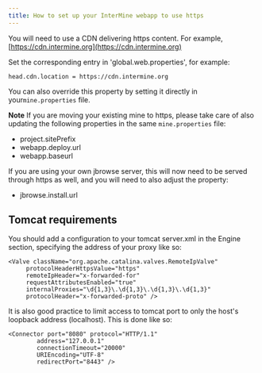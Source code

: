 ```yaml
---
title: How to set up your InterMine webapp to use https
---
```


You will need to use a CDN delivering https content. For example, [https://cdn.intermine.org](https://cdn.intermine.org)

Set the corresponding entry in 'global.web.properties', for example:

```text
head.cdn.location = https://cdn.intermine.org
```

You can also override this property by setting it directly in your`mine.properties` file.

**Note**
If you are moving your existing mine to https, please take care of also updating the following properties in the same `mine.properties` file:

* project.sitePrefix
* webapp.deploy.url
* webapp.baseurl

If you are using your own jbrowse server, this will now need to be served through https as well, and you will need to also adjust the property:

* jbrowse.install.url

## Tomcat requirements

You should add a configuration to your tomcat server.xml in the Engine section, specifying the address of your proxy like so:

```markup
<Valve className="org.apache.catalina.valves.RemoteIpValve"
     protocolHeaderHttpsValue="https"
     remoteIpHeader="x-forwarded-for"
     requestAttributesEnabled="true"
     internalProxies="\d{1,3}\.\d{1,3}\.\d{1,3}\.\d{1,3}"
     protocolHeader="x-forwarded-proto" />
```

It is also good practice to limit access to tomcat port to only the host's loopback address \(localhost\). This is done like so:

```markup
<Connector port="8080" protocol="HTTP/1.1"
        address="127.0.0.1"
        connectionTimeout="20000"
        URIEncoding="UTF-8"
        redirectPort="8443" />
```

